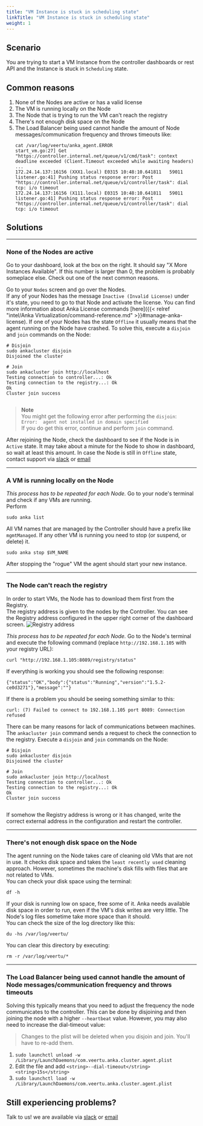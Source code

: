 ```yaml
---
title: "VM Instance is stuck in scheduling state"
linkTitle: "VM Instance is stuck in scheduling state"
weight: 1
---
```



## Scenario

You are trying to start a VM Instance from the controller dashboards or rest API and the Instance is stuck in `Scheduling` state.


## Common reasons

1. None of the Nodes are active or has a valid license
2. The VM is running locally on the Node
3. The Node that is trying to run the VM can't reach the registry
4. There's not enough disk space on the Node
5. The Load Balancer being used cannot handle the amount of Node messages/communication frequency and throws timeouts like:
    ```
    cat /var/log/veertu/anka_agent.ERROR
    start_vm.go:27] Get "https://controller.internal.net/queue/v1/cmd/task": context deadline exceeded (Client.Timeout exceeded while awaiting headers)
    ...
    172.24.14.137:16156 (XXX1.local) E0315 10:48:10.641811   59011 listener.go:41] Pushing status response error: Post "https://controller.internal.net/queue/v1/controller/task": dial tcp: i/o timeout 
    172.24.14.137:16156 (X111.local) E0315 10:48:10.641811   59011 listener.go:41] Pushing status response error: Post "https://controller.internal.net/queue/v1/controller/task": dial tcp: i/o timeout 
    ```

## Solutions

---

### None of the Nodes are active

Go to your dashboard, look at the box on the right. It should say "X More Instances Available". If this number is larger than 0, the problem is probably someplace else. Check out one of the next common reasons.


Go to your `Nodes` screen and go over the Nodes.  
If any of your Nodes has the message `Inactive (Invalid License)` under it's state, you need to go to that Node and activate the license. You can find more information about Anka License commands [here]({{< relref "intel/Anka Virtualization/command-reference.md" >}}#manage-anka-license).
If one of your Nodes has the state `Offline` it usually means that the agent running on the Node have crashed. To solve this, execute a `disjoin` and `join` commands on the Node:
```shell 
# Disjoin
sudo ankacluster disjoin                 
Disjoined the cluster

# Join
sudo ankacluster join http://localhost
Testing connection to controller...: Ok
Testing connection to the registry...: Ok
Ok
Cluster join success


```
> **Note**  
> You might get the following error after performing the `disjoin`:   
> `Error:  agent not installed in domain specified`  
> If you do get this error, continue and perform `join` command.

After rejoining the Node, check the dashboard to see if the Node is in `Active` state. It may take about a minute for the Node to show in dashboard, so wait at least this amount. In case the Node is still in `Offline` state, contact support via [slack](https://slack.veertu.com/) or [email](mailto:support@veertu.com)

---

### A VM is running locally on the Node

*This process has to be repeated for each Node.*
Go to your node's terminal and check if any VMs are running.  
Perform 
```shell
sudo anka list
```
All VM names that are managed by the Controller should have a prefix like `mgmtManaged`. If any other VM is running you need to stop (or suspend, or delete) it. 
```shell
sudo anka stop $VM_NAME
```

After stopping the "rogue" VM the agent should start your new instance.

---

### The Node can't reach the registry

In order to start VMs, the Node has to download them first from the Registry.  
The registry address is given to the nodes by the Controller.
You can see the Registry address configured in the upper right corner of the dashboard screen.
![Registry address](/anka/images/anka-build/troubleshooting/reg_address.png)

*This process has to be repeated for each Node.*
Go to the Node's terminal and execute the following command (replace `http://192.168.1.105` with your registry URL):  
```shell
curl "http://192.168.1.105:8089/registry/status"
```
If everything is working you should see the following response:
```shell
{"status":"OK","body":{"status":"Running","version":"1.5.2-ce0d3271"},"message":""}
```
If there is a problem you should be seeing something similar to this:
```shell
curl: (7) Failed to connect to 192.168.1.105 port 8089: Connection refused
```

There can be many reasons for lack of communications between machines.  
The `ankacluster join` command sends a request to check the connection to the registry.
Execute a `disjoin` and `join` commands on the Node:
```shell 
# Disjoin
sudo ankacluster disjoin                 
Disjoined the cluster

# Join
sudo ankacluster join http://localhost
Testing connection to controller...: Ok
Testing connection to the registry...: Ok
Ok
Cluster join success


```

If somehow the Registry address is wrong or it has changed, write the correct external address in the configuration and restart the controller. 

---

### There's not enough disk space on the Node

The agent running on the Node takes care of cleaning old VMs that are not in use. It checks disk space and takes the `least recently used` cleaning approach. However, sometimes the machine's disk fills with files that are not related to VMs.  
You can check your disk space using the terminal:  
```shell
df -h
```
If your disk is running low on space, free some of it. Anka needs available disk space in order to run, even if the VM's disk writes are very little.
The Node's log files sometime take more space than it should.  
You can check the size of the log directory like this:
```shell
du -hs /var/log/veertu/
```

You can clear this directory by executing:
```shell
rm -r /var/log/veertu/*
```

---

### The Load Balancer being used cannot handle the amount of Node messages/communication frequency and throws timeouts

Solving this typically means that you need to adjust the frequency the node communicates to the controller. This can be done by disjoining and then joining the node with a higher `--heartbeat` value. However, you may also need to increase the dial-timeout value:

> Changes to the plist will be deleted when you disjoin and join. You'll have to re-add them.

1. `sudo launchctl unload -w /Library/LaunchDaemons/com.veertu.anka.cluster.agent.plist`
2. Edit the file and add `<string>--dial-timeout</string><string>15s</string>`
3. `sudo launchctl load -w /Library/LaunchDaemons/com.veertu.anka.cluster.agent.plist`

## Still experiencing problems?

Talk to us! we are available via [slack](https://slack.veertu.com/) or [email](mailto:support@veertu.com)

